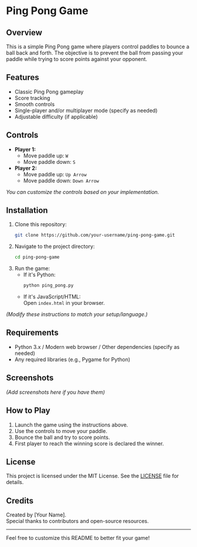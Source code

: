 # Ping Pong Game

## Overview

This is a simple Ping Pong game where players control paddles to bounce a ball back and forth. The objective is to prevent the ball from passing your paddle while trying to score points against your opponent.

## Features

- Classic Ping Pong gameplay
- Score tracking
- Smooth controls
- Single-player and/or multiplayer mode (specify as needed)
- Adjustable difficulty (if applicable)

## Controls

- **Player 1:**  
  - Move paddle up: `W`  
  - Move paddle down: `S`
- **Player 2:**  
  - Move paddle up: `Up Arrow`  
  - Move paddle down: `Down Arrow`

*You can customize the controls based on your implementation.*

## Installation

1. Clone this repository:
    ```bash
    git clone https://github.com/your-username/ping-pong-game.git
    ```
2. Navigate to the project directory:
    ```bash
    cd ping-pong-game
    ```
3. Run the game:
    - If it's Python:  
      ```bash
      python ping_pong.py
      ```
    - If it's JavaScript/HTML:  
      Open `index.html` in your browser.

*(Modify these instructions to match your setup/language.)*

## Requirements

- Python 3.x / Modern web browser / Other dependencies (specify as needed)
- Any required libraries (e.g., Pygame for Python)

## Screenshots

*(Add screenshots here if you have them)*

## How to Play

1. Launch the game using the instructions above.
2. Use the controls to move your paddle.
3. Bounce the ball and try to score points.
4. First player to reach the winning score is declared the winner.

## License

This project is licensed under the MIT License. See the [LICENSE](LICENSE) file for details.

## Credits

Created by [Your Name].  
Special thanks to contributors and open-source resources.

---

Feel free to customize this README to better fit your game!
